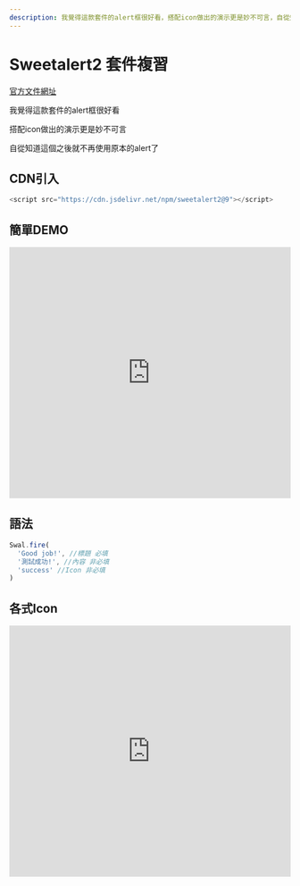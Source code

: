 ```yaml
---
description: 我覺得這款套件的alert框很好看，搭配icon做出的演示更是妙不可言，自從知道這個之後就不再使用原本的alert了
---
```


# Sweetalert2 套件複習

[官方文件網址](https://sweetalert2.github.io/)

我覺得這款套件的alert框很好看

搭配icon做出的演示更是妙不可言

自從知道這個之後就不再使用原本的alert了

## CDN引入

```js
<script src="https://cdn.jsdelivr.net/npm/sweetalert2@9"></script>
```

## 簡單DEMO

<iframe height="450" style="width: 100%;" scrolling="no" title="Sweetalert2_Demo" src="https://codepen.io/wenhui_xiao/embed/PoPVXYr?height=265&theme-id=dark&default-tab=result" frameborder="no" allowtransparency="true" allowfullscreen="true">
  See the Pen <a href='https://codepen.io/wenhui_xiao/pen/PoPVXYr'>Sweetalert2_Demo</a> by 蕭文暉
  (<a href='https://codepen.io/wenhui_xiao'>@wenhui_xiao</a>) on <a href='https://codepen.io'>CodePen</a>.
</iframe>

## 語法

```js
Swal.fire(
  'Good job!', //標題 必填
  '測試成功!', //內容 非必填
  'success' //Icon 非必填
)
```

## 各式Icon

<iframe height="450" style="width: 100%;" scrolling="no" title="LYpvVzw" src="https://codepen.io/wenhui_xiao/embed/LYpvVzw?height=265&theme-id=dark&default-tab=result" frameborder="no" allowtransparency="true" allowfullscreen="true">
  See the Pen <a href='https://codepen.io/wenhui_xiao/pen/LYpvVzw'>LYpvVzw</a> by 蕭文暉
  (<a href='https://codepen.io/wenhui_xiao'>@wenhui_xiao</a>) on <a href='https://codepen.io'>CodePen</a>.
</iframe>